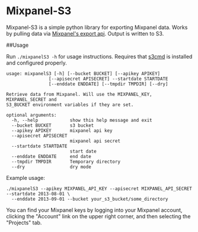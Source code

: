 Mixpanel-S3
===============

Mixpanel-S3 is a simple python library for exporting Mixpanel data. Works by pulling data via [Mixpanel's export api](https://mixpanel.com/docs/api-documentation/data-export-api). Output is written to S3.

##Usage

Run ```./mixpanelS3 -h``` for usage instructions. Requires that [s3cmd](http://s3tools.org/s3cmd) is installed and configured properly.

    usage: mixpanelS3 [-h] [--bucket BUCKET] [--apikey APIKEY]
                    [--apisecret APISECRET] --startdate STARTDATE
                    [--enddate ENDDATE] [--tmpdir TMPDIR] [--dry]

    Retrieve data from Mixpanel. Will use the MIXPANEL_KEY, MIXPANEL_SECRET and
    S3_BUCKET environment variables if they are set.

    optional arguments:
      -h, --help            show this help message and exit
      --bucket BUCKET       s3 bucket
      --apikey APIKEY       mixpanel api key
      --apisecret APISECRET
                            mixpanel api secret
      --startdate STARTDATE
                            start date
      --enddate ENDDATE     end date
      --tmpdir TMPDIR       Temporary directory
      --dry                 dry mode

Example usage:

```
./mixpanelS3 --apikey MIXPANEL_API_KEY --apisecret MIXPANEL_API_SECRET --startdate 2013-08-01 \
  --enddate 2013-09-01 --bucket your_s3_bucket/some_directory
```

You can find your Mixpanel keys by logging into your Mixpanel account, clicking the "Account" link on the upper right corner, and then selecting the "Projects" tab.
